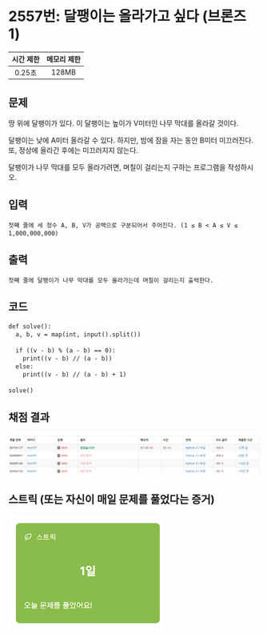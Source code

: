 # 2557번: 달팽이는 올라가고 싶다 (브론즈 1)
|시간 제한|메모리 제한|
|:--:|:--:|
|0.25초|128MB|

## 문제
땅 위에 달팽이가 있다. 이 달팽이는 높이가 V미터인 나무 막대를 올라갈 것이다.

달팽이는 낮에 A미터 올라갈 수 있다. 하지만, 밤에 잠을 자는 동안 B미터 미끄러진다. 또, 정상에 올라간 후에는 미끄러지지 않는다.

달팽이가 나무 막대를 모두 올라가려면, 며칠이 걸리는지 구하는 프로그램을 작성하시오.

## 입력
```
첫째 줄에 세 정수 A, B, V가 공백으로 구분되어서 주어진다. (1 ≤ B < A ≤ V ≤ 1,000,000,000)
```

## 출력
```
첫째 줄에 달팽이가 나무 막대를 모두 올라가는데 며칠이 걸리는지 출력한다.
```
## 코드
```
def solve():
  a, b, v = map(int, input().split())
  
  if ((v - b) % (a - b) == 0):
    print((v - b) // (a - b))
  else:
    print((v - b) // (a - b) + 1)

solve()
```

## 채점 결과
![alt text](image.png)

## 스트릭 (또는 자신이 매일 문제를 풀었다는 증거)
![alt text](image-1.png)